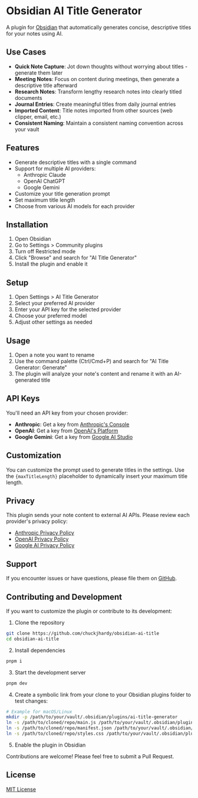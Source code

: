 # Obsidian AI Title Generator

A plugin for [Obsidian](https://obsidian.md) that automatically generates concise, descriptive titles for your notes using AI.

## Use Cases

- **Quick Note Capture**: Jot down thoughts without worrying about titles - generate them later
- **Meeting Notes**: Focus on content during meetings, then generate a descriptive title afterward
- **Research Notes**: Transform lengthy research notes into clearly titled documents
- **Journal Entries**: Create meaningful titles from daily journal entries
- **Imported Content**: Title notes imported from other sources (web clipper, email, etc.)
- **Consistent Naming**: Maintain a consistent naming convention across your vault

## Features

- Generate descriptive titles with a single command
- Support for multiple AI providers:
  - Anthropic Claude
  - OpenAI ChatGPT
  - Google Gemini
- Customize your title generation prompt
- Set maximum title length
- Choose from various AI models for each provider

## Installation

1. Open Obsidian
2. Go to Settings > Community plugins
3. Turn off Restricted mode
4. Click "Browse" and search for "AI Title Generator"
5. Install the plugin and enable it

## Setup

1. Open Settings > AI Title Generator
2. Select your preferred AI provider
3. Enter your API key for the selected provider
4. Choose your preferred model
5. Adjust other settings as needed

## Usage

1. Open a note you want to rename
2. Use the command palette (Ctrl/Cmd+P) and search for "AI Title Generator: Generate"
3. The plugin will analyze your note's content and rename it with an AI-generated title

## API Keys

You'll need an API key from your chosen provider:

- **Anthropic**: Get a key from [Anthropic's Console](https://console.anthropic.com/)
- **OpenAI**: Get a key from [OpenAI's Platform](https://platform.openai.com/api-keys)
- **Google Gemini**: Get a key from [Google AI Studio](https://aistudio.google.com/)

## Customization

You can customize the prompt used to generate titles in the settings. Use the `{maxTitleLength}` placeholder to dynamically insert your maximum title length.

## Privacy

This plugin sends your note content to external AI APIs. Please review each provider's privacy policy:
- [Anthropic Privacy Policy](https://www.anthropic.com/privacy)
- [OpenAI Privacy Policy](https://openai.com/policies/privacy-policy)
- [Google AI Privacy Policy](https://policies.google.com/privacy)

## Support

If you encounter issues or have questions, please file them on [GitHub](https://github.com/chuckjhardy/obsidian-ai-title).

## Contributing and Development

If you want to customize the plugin or contribute to its development:

1. Clone the repository
```bash
git clone https://github.com/chuckjhardy/obsidian-ai-title
cd obsidian-ai-title
```

2. Install dependencies
```bash
pnpm i
```

3. Start the development server
```bash
pnpm dev
```

4. Create a symbolic link from your clone to your Obsidian plugins folder to test changes:
```bash
# Example for macOS/Linux
mkdir -p /path/to/your/vault/.obsidian/plugins/ai-title-generator
ln -s /path/to/cloned/repo/main.js /path/to/your/vault/.obsidian/plugins/ai-title-generator/
ln -s /path/to/cloned/repo/manifest.json /path/to/your/vault/.obsidian/plugins/ai-title-generator/
ln -s /path/to/cloned/repo/styles.css /path/to/your/vault/.obsidian/plugins/ai-title-generator/
```

5. Enable the plugin in Obsidian

Contributions are welcome! Please feel free to submit a Pull Request.

## License

[MIT License](LICENSE)